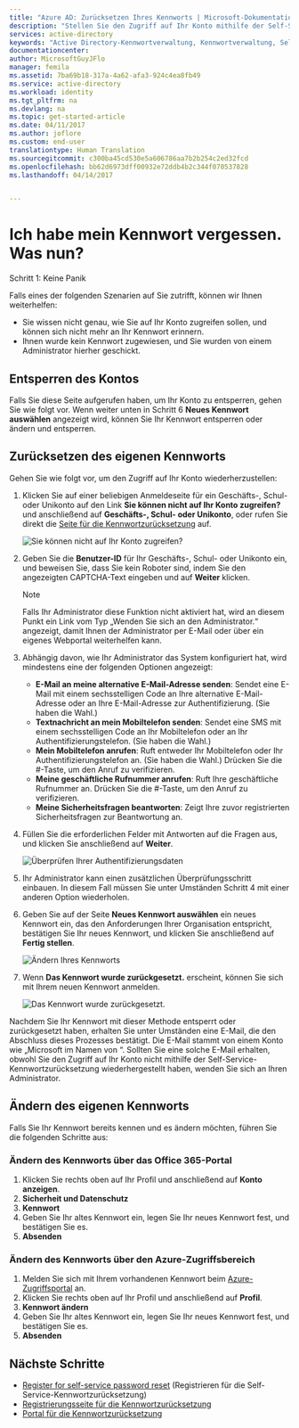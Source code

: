 ```yaml
---
title: "Azure AD: Zurücksetzen Ihres Kennworts | Microsoft-Dokumentation"
description: "Stellen Sie den Zugriff auf Ihr Konto mithilfe der Self-Service-Kennwortzurücksetzung wieder her."
services: active-directory
keywords: "Active Directory-Kennwortverwaltung, Kennwortverwaltung, Self-Service-Kennwortzurücksetzung in Azure AD, SSPR"
documentationcenter: 
author: MicrosoftGuyJFlo
manager: femila
ms.assetid: 7ba69b18-317a-4a62-afa3-924c4ea8fb49
ms.service: active-directory
ms.workload: identity
ms.tgt_pltfrm: na
ms.devlang: na
ms.topic: get-started-article
ms.date: 04/11/2017
ms.author: joflore
ms.custom: end-user
translationtype: Human Translation
ms.sourcegitcommit: c300ba45cd530e5a606786aa7b2b254c2ed32fcd
ms.openlocfilehash: bb62d6973dff00932e72ddb4b2c344f070537828
ms.lasthandoff: 04/14/2017


---
```

# <a name="help-i-forgot-my-password"></a>Ich habe mein Kennwort vergessen. Was nun?

Schritt 1: Keine Panik

Falls eines der folgenden Szenarien auf Sie zutrifft, können wir Ihnen weiterhelfen:

* Sie wissen nicht genau, wie Sie auf Ihr Konto zugreifen sollen, und können sich nicht mehr an Ihr Kennwort erinnern.
* Ihnen wurde kein Kennwort zugewiesen, und Sie wurden von einem Administrator hierher geschickt.

## <a name="unlock-my-account"></a>Entsperren des Kontos

Falls Sie diese Seite aufgerufen haben, um Ihr Konto zu entsperren, gehen Sie wie folgt vor. Wenn weiter unten in Schritt 6 **Neues Kennwort auswählen** angezeigt wird, können Sie Ihr Kennwort entsperren oder ändern und entsperren.

## <a name="reset-my-password"></a>Zurücksetzen des eigenen Kennworts

Gehen Sie wie folgt vor, um den Zugriff auf Ihr Konto wiederherzustellen:
1. Klicken Sie auf einer beliebigen Anmeldeseite für ein Geschäfts-, Schul- oder Unikonto auf den Link **Sie können nicht auf Ihr Konto zugreifen?** und anschließend auf **Geschäfts-, Schul- oder Unikonto**, oder rufen Sie direkt die [Seite für die Kennwortzurücksetzung](https://passwordreset.microsoftonline.com/) auf.

    ![Sie können nicht auf Ihr Konto zugreifen?][Login]

2. Geben Sie die **Benutzer-ID** für Ihr Geschäfts-, Schul- oder Unikonto ein, und beweisen Sie, dass Sie kein Roboter sind, indem Sie den angezeigten CAPTCHA-Text eingeben und auf **Weiter** klicken.

   > [!NOTE]
   > Falls Ihr Administrator diese Funktion nicht aktiviert hat, wird an diesem Punkt ein Link vom Typ „Wenden Sie sich an den Administrator.“ angezeigt, damit Ihnen der Administrator per E-Mail oder über ein eigenes Webportal weiterhelfen kann.
   >

3. Abhängig davon, wie Ihr Administrator das System konfiguriert hat, wird mindestens eine der folgenden Optionen angezeigt:
    * **E-Mail an meine alternative E-Mail-Adresse senden**: Sendet eine E-Mail mit einem sechsstelligen Code an Ihre alternative E-Mail-Adresse oder an Ihre E-Mail-Adresse zur Authentifizierung. (Sie haben die Wahl.)
    * **Textnachricht an mein Mobiltelefon senden**: Sendet eine SMS mit einem sechsstelligen Code an Ihr Mobiltelefon oder an Ihr Authentifizierungstelefon. (Sie haben die Wahl.)
    * **Mein Mobiltelefon anrufen**: Ruft entweder Ihr Mobiltelefon oder Ihr Authentifizierungstelefon an. (Sie haben die Wahl.) Drücken Sie die #-Taste, um den Anruf zu verifizieren.
    * **Meine geschäftliche Rufnummer anrufen**: Ruft Ihre geschäftliche Rufnummer an. Drücken Sie die #-Taste, um den Anruf zu verifizieren.
    * **Meine Sicherheitsfragen beantworten**: Zeigt Ihre zuvor registrierten Sicherheitsfragen zur Beantwortung an.
4. Füllen Sie die erforderlichen Felder mit Antworten auf die Fragen aus, und klicken Sie anschließend auf **Weiter**.

    ![Überprüfen Ihrer Authentifizierungsdaten][Verification]

5. Ihr Administrator kann einen zusätzlichen Überprüfungsschritt einbauen. In diesem Fall müssen Sie unter Umständen Schritt 4 mit einer anderen Option wiederholen.
6. Geben Sie auf der Seite **Neues Kennwort auswählen** ein neues Kennwort ein, das den Anforderungen Ihrer Organisation entspricht, bestätigen Sie Ihr neues Kennwort, und klicken Sie anschließend auf **Fertig stellen**.

    ![Ändern Ihres Kennworts][Change]

7. Wenn **Das Kennwort wurde zurückgesetzt.** erscheint, können Sie sich mit Ihrem neuen Kennwort anmelden.

    ![Das Kennwort wurde zurückgesetzt.][Complete]

Nachdem Sie Ihr Kennwort mit dieser Methode entsperrt oder zurückgesetzt haben, erhalten Sie unter Umständen eine E-Mail, die den Abschluss dieses Prozesses bestätigt. Die E-Mail stammt von einem Konto wie „Microsoft im Namen von <Ihre Organisation>“. Sollten Sie eine solche E-Mail erhalten, obwohl Sie den Zugriff auf Ihr Konto nicht mithilfe der Self-Service-Kennwortzurücksetzung wiederhergestellt haben, wenden Sie sich an Ihren Administrator.

## <a name="change-my-password"></a>Ändern des eigenen Kennworts

Falls Sie Ihr Kennwort bereits kennen und es ändern möchten, führen Sie die folgenden Schritte aus:

### <a name="change-your-password-from-the-office-365-portal"></a>Ändern des Kennworts über das Office 365-Portal

1. Klicken Sie rechts oben auf Ihr Profil und anschließend auf **Konto anzeigen**.
2. **Sicherheit und Datenschutz**
3. **Kennwort**
4. Geben Sie Ihr altes Kennwort ein, legen Sie Ihr neues Kennwort fest, und bestätigen Sie es.
5. **Absenden**

### <a name="change-your-password-from-the-azure-access-panel"></a>Ändern des Kennworts über den Azure-Zugriffsbereich

1. Melden Sie sich mit Ihrem vorhandenen Kennwort beim [Azure-Zugriffsportal](https://myapps.microsoft.com/) an.
2. Klicken Sie rechts oben auf Ihr Profil und anschließend auf **Profil**.
3. **Kennwort ändern**
4. Geben Sie Ihr altes Kennwort ein, legen Sie Ihr neues Kennwort fest, und bestätigen Sie es.
5. **Absenden**

## <a name="next-steps"></a>Nächste Schritte

* [Register for self-service password reset](active-directory-passwords-reset-register.md) (Registrieren für die Self-Service-Kennwortzurücksetzung)
* [Registrierungsseite für die Kennwortzurücksetzung](http://aka.ms/ssprsetup)
* [Portal für die Kennwortzurücksetzung](https://passwordreset.microsoftonline.com/)

[Login]: ./media/active-directory-passwords-update-your-own-password/reset-1-login.png "Anmeldeseite – Sie können nicht auf Ihr Konto zugreifen?"
[Verification]: ./media/active-directory-passwords-update-your-own-password/reset-2-verification.png "Überprüfen Ihrer Authentifizierungsdaten"
[Change]: ./media/active-directory-passwords-update-your-own-password/reset-3-change.png "Ändern des Kennworts"
[Complete]: ./media/active-directory-passwords-update-your-own-password/reset-4-complete.png "Kennwort wurde zurückgesetzt"

